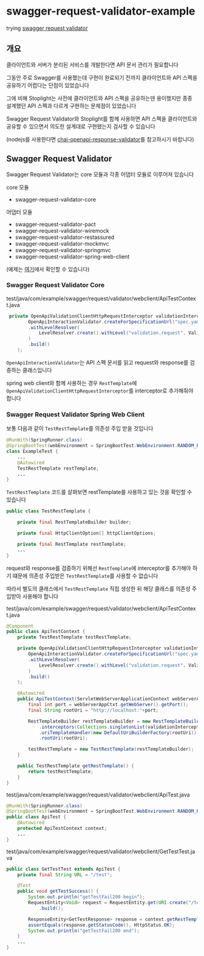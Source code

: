 # swagger-request-validator-example
trying [swagger request validator](https://bitbucket.org/atlassian/swagger-request-validator/src/master/)

## 개요

클라이언트와 서버가 분리된 서비스를 개발한다면 API 문서 관리가 필요합니다

그동안 주로 Swagger를 사용했는데 구현이 완료되기 전까지 클라이언트와 API 스펙을 공유하기 어렵다는 단점이 있었습니다

그에 비해 Stoplight는 사전에 클라이언트와 API 스펙을 공유하는덴 용이했지만 종종 설계했던 API 스펙과 다르게 구현하는 문제점이 있었습니다

Swagger Request Validator와 Stoplight를 함께 사용하면 API 스펙을 클라이언트와 공유할 수 있으면서 의도한 설계대로 구현됐는지 검사할 수 있습니다

(nodejs를 사용한다면 [chai-openapi-response-validator](https://github.com/openapi-library/OpenAPIValidators/tree/master/packages/chai-openapi-response-validator)를 참고하시기 바랍니다)

## Swagger Request Validator

Swagger Request Validator는 core 모듈과 각종 어댑터 모듈로 이루어져 있습니다

core 모듈

* swagger-request-validator-core

어댑터 모듈

* swagger-request-validator-pact
* swagger-request-validator-wiremock
* swagger-request-validator-restassured
* swagger-request-validator-mockmvc
* swagger-request-validator-springmvc
* swagger-request-validator-spring-web-client

(예제는 [여기](https://bitbucket.org/atlassian/swagger-request-validator/src/master/swagger-request-validator-examples/)에서 확인할 수 있습니다)

### Swagger Request Validator Core

test/java/com/example/swagger/request/validator/webclient/ApiTestContext.java
```java
 private OpenApiValidationClientHttpRequestInterceptor validationInterceptor = new OpenApiValidationClientHttpRequestInterceptor(
        OpenApiInteractionValidator.createForSpecificationUrl("spec.yaml")
        .withLevelResolver(
            LevelResolver.create().withLevel("validation.request", ValidationReport.Level.IGNORE).build()
        )
        .build()
    );

```

`OpenApiInteractionValidator`는 API 스펙 문서를 읽고 request와 response를 검증하는 클래스입니다

spring web client와 함께 사용하는 경우 `RestTemplate`에 `OpenApiValidationClientHttpRequestInterceptor`를 interceptor로 추가해줘야 합니다

### Swagger Request Validator Spring Web Client

보통 다음과 같이 `TestRestTemplate`를 의존성 주입 받을 것입니다
```java
@RunWith(SpringRunner.class)
@SpringBootTest(webEnvironment = SpringBootTest.WebEnvironment.RANDOM_PORT)
class ExampleTest {
    ...
    @Autowired
    TestRestTemplate restTemplate;
    ...
}
```

`TestRestTemplate` 코드를 살펴보면 restTemplate를 사용하고 있는 것을 확인할 수 있습니다
```java
public class TestRestTemplate {

	private final RestTemplateBuilder builder;

	private final HttpClientOption[] httpClientOptions;

	private final RestTemplate restTemplate;
    ...
}
```

request와 response를 검증하기 위해선 `RestTemplate`에 interceptor를 추가해야 하기 떄문에 의존성 주입받은 `TestRestTemplate`를 사용할 수 없습니다

따라서 별도의 클래스에서 `TestRestTemplate` 직접 생성한 뒤 해당 클래스를 의존성 주입받아 사용해야 합니다

test/java/com/example/swagger/request/validator/webclient/ApiTestContext.java
```java
@Component
public class ApiTestContext {
    private TestRestTemplate testRestTemplate;

    private OpenApiValidationClientHttpRequestInterceptor validationInterceptor = new OpenApiValidationClientHttpRequestInterceptor(
        OpenApiInteractionValidator.createForSpecificationUrl("spec.yaml")
        .withLevelResolver(
            LevelResolver.create().withLevel("validation.request", ValidationReport.Level.IGNORE).build()
        )
        .build()
    );

    @Autowired
    public ApiTestContext(ServletWebServerApplicationContext webServerAppCtxt) {
        final int port = webServerAppCtxt.getWebServer().getPort();
        final String rootUri = "http://localhost:"+port;

        RestTemplateBuilder restTemplateBuilder = new RestTemplateBuilder()
            .interceptors(Collections.singletonList(validationInterceptor))
            .uriTemplateHandler(new DefaultUriBuilderFactory(rootUri))
            .rootUri(rootUri);

        testRestTemplate = new TestRestTemplate(restTemplateBuilder);
    }

    public TestRestTemplate getRestTemplate() {
        return testRestTemplate;
    }
}
```

test/java/com/example/swagger/request/validator/webclient/ApiTest.java
```java
@RunWith(SpringRunner.class)
@SpringBootTest(webEnvironment = SpringBootTest.WebEnvironment.RANDOM_PORT)
public class ApiTest {
    @Autowired
    protected ApiTestContext context;
    ...
}
```

test/java/com/example/swagger/request/validator/webclient/GetTestTest.java
```java
public class GetTestTest extends ApiTest {
    private final String URL = "/test";

    @Test
    public void getTestSuccess() {
        System.out.println("getTestFail200 begin");
        RequestEntity<Void> request = RequestEntity.get(URI.create("/test?query=200"))
            .build();

        ResponseEntity<GetTestResponse> response = context.getRestTemplate().exchange(request, GetTestResponse.class);
        assertEquals(response.getStatusCode(), HttpStatus.OK);
        System.out.println("getTestFail200 end");
    }
    ...
}
```